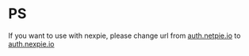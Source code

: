 # PS

If you want to use with nexpie, please change url from [auth.netpie.io](auth.netpie.io) to [auth.nexpie.io](auth.nexpie.io)
